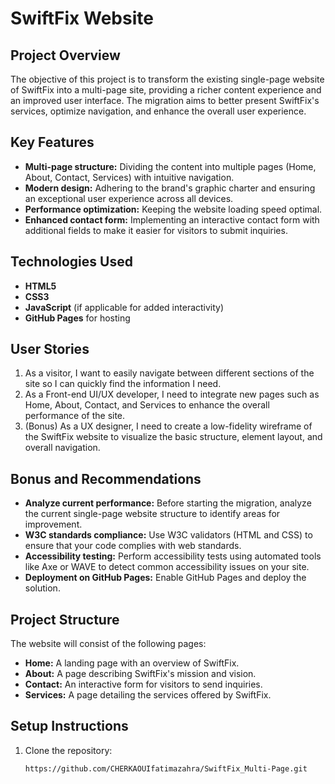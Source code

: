 # SwiftFix Website

## Project Overview

The objective of this project is to transform the existing single-page website of SwiftFix into a multi-page site, providing a richer content experience and an improved user interface. The migration aims to better present SwiftFix's services, optimize navigation, and enhance the overall user experience.

## Key Features

- **Multi-page structure:** Dividing the content into multiple pages (Home, About, Contact, Services) with intuitive navigation.
- **Modern design:** Adhering to the brand's graphic charter and ensuring an exceptional user experience across all devices.
- **Performance optimization:** Keeping the website loading speed optimal.
- **Enhanced contact form:** Implementing an interactive contact form with additional fields to make it easier for visitors to submit inquiries.

## Technologies Used

- **HTML5**
- **CSS3**
- **JavaScript** (if applicable for added interactivity)
- **GitHub Pages** for hosting

## User Stories

1. As a visitor, I want to easily navigate between different sections of the site so I can quickly find the information I need.
2. As a Front-end UI/UX developer, I need to integrate new pages such as Home, About, Contact, and Services to enhance the overall performance of the site.
3. (Bonus) As a UX designer, I need to create a low-fidelity wireframe of the SwiftFix website to visualize the basic structure, element layout, and overall navigation.

## Bonus and Recommendations

- **Analyze current performance:** Before starting the migration, analyze the current single-page website structure to identify areas for improvement.
- **W3C standards compliance:** Use W3C validators (HTML and CSS) to ensure that your code complies with web standards.
- **Accessibility testing:** Perform accessibility tests using automated tools like Axe or WAVE to detect common accessibility issues on your site.
- **Deployment on GitHub Pages:** Enable GitHub Pages and deploy the solution.

## Project Structure

The website will consist of the following pages:

- **Home:** A landing page with an overview of SwiftFix.
- **About:** A page describing SwiftFix's mission and vision.
- **Contact:** An interactive form for visitors to send inquiries.
- **Services:** A page detailing the services offered by SwiftFix.

## Setup Instructions

1. Clone the repository:

   ```bash
   https://github.com/CHERKAOUIfatimazahra/SwiftFix_Multi-Page.git
